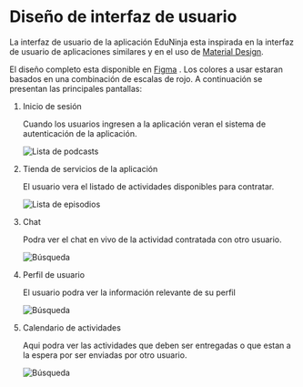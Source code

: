 # Diseño de interfaz de usuario

La interfaz de usuario de la aplicación EduNinja esta inspirada en la interfaz de usuario de
aplicaciones similares y en el uso de [Material Design](https://material.io/design).

El diseño completo esta disponible
en [Figma](https://www.figma.com/proto/QVN5dL34l3cHJg9AqcT2DT/EduNinja?type=design&node-id=144-682&t=1lLXvl7nNwEwxJCh-1&scaling=scale-down&page-id=0%3A1&mode=design)
. Los colores a usar estaran basados en una combinación de escalas de rojo. A continuación se
presentan las principales pantallas:

1. Inicio de sesión

   Cuando los usuarios ingresen a la aplicación veran el sistema de autenticación de la aplicación.

   ![Lista de podcasts](images/Sign_In.png)

2. Tienda de servicios de la aplicación

   El usuario vera el listado de actividades disponibles para contratar.

   ![Lista de episodios](images/Store.png)

3. Chat

   Podra ver el chat en vivo de la actividad contratada con otro usuario.

   ![Búsqueda](images/Chat.png)

4. Perfil de usuario

   El usuario podra ver la información relevante de su perfil

   ![Búsqueda](images/Profile.png)

5. Calendario de actividades

   Aqui podra ver las actividades que deben ser entregadas o que estan a la espera por ser enviadas por otro usuario.

   ![Búsqueda](images/Calendar.png)